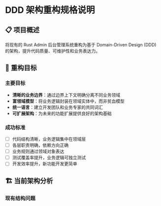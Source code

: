 # DDD 架构重构规格说明

## 📋 项目概述

将现有的 Rust Admin 后台管理系统重构为基于 Domain-Driven Design (DDD) 的架构，提升代码质量、可维护性和业务表达力。

## 🎯 重构目标

### 主要目标
- **清晰的业务边界**：通过边界上下文明确分离不同业务领域
- **富领域模型**：将业务逻辑封装在领域实体中，而非贫血模型
- **统一语言**：建立开发团队和业务专家的共同词汇
- **可扩展架构**：为未来的功能扩展提供良好的架构基础

### 成功标准
- [ ] 代码结构清晰，业务逻辑集中在领域层
- [ ] 各层职责明确，依赖方向正确
- [ ] 业务规则通过领域对象表达
- [ ] 测试覆盖率提升，业务逻辑可独立测试
- [ ] 开发效率提升，新功能开发更简单

## 🏗️ 当前架构分析

### 现有结构问题 